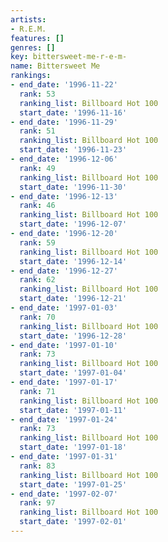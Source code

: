 ```yaml
---
artists:
- R.E.M.
features: []
genres: []
key: bittersweet-me-r-e-m-
name: Bittersweet Me
rankings:
- end_date: '1996-11-22'
  rank: 53
  ranking_list: Billboard Hot 100
  start_date: '1996-11-16'
- end_date: '1996-11-29'
  rank: 51
  ranking_list: Billboard Hot 100
  start_date: '1996-11-23'
- end_date: '1996-12-06'
  rank: 49
  ranking_list: Billboard Hot 100
  start_date: '1996-11-30'
- end_date: '1996-12-13'
  rank: 46
  ranking_list: Billboard Hot 100
  start_date: '1996-12-07'
- end_date: '1996-12-20'
  rank: 59
  ranking_list: Billboard Hot 100
  start_date: '1996-12-14'
- end_date: '1996-12-27'
  rank: 62
  ranking_list: Billboard Hot 100
  start_date: '1996-12-21'
- end_date: '1997-01-03'
  rank: 70
  ranking_list: Billboard Hot 100
  start_date: '1996-12-28'
- end_date: '1997-01-10'
  rank: 73
  ranking_list: Billboard Hot 100
  start_date: '1997-01-04'
- end_date: '1997-01-17'
  rank: 71
  ranking_list: Billboard Hot 100
  start_date: '1997-01-11'
- end_date: '1997-01-24'
  rank: 73
  ranking_list: Billboard Hot 100
  start_date: '1997-01-18'
- end_date: '1997-01-31'
  rank: 83
  ranking_list: Billboard Hot 100
  start_date: '1997-01-25'
- end_date: '1997-02-07'
  rank: 97
  ranking_list: Billboard Hot 100
  start_date: '1997-02-01'
---
```


